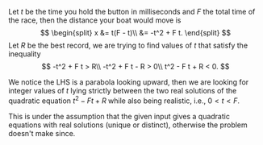 Let $t$ be the time you hold the button in milliseconds and $F$ the total
time of the race, then the distance your boat would move is
$$
\begin{split}
x &= t(F - t)\\
&= -t^2 + F t.
\end{split}
$$
Let $R$ be the best record, we are trying to find values of $t$ that satisfy the inequality
$$
-t^2 + F t > R\\
-t^2 + F t - R > 0\\
t^2 - F t + R < 0.
$$

We notice the LHS is a parabola looking upward, then we are looking for integer values of $t$ lying strictly between the two real solutions of the quadratic equation $t^2 - F t + R$ while also being realistic, i.e., $0<t<F$.

This is under the assumption that the given input gives a quadratic equations with real solutions (unique or distinct), otherwise the problem doesn't make since.
